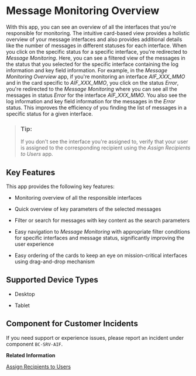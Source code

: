 <!-- loio503c823e675945909c7d22602a916238 -->

# Message Monitoring Overview



With this app, you can see an overview of all the interfaces that you're responsible for monitoring. The intuitive card-based view provides a holistic overview of your message interfaces and also provides additional details like the number of messages in different statuses for each interface. When you click on the specific status for a specific interface, you're redirected to *Message Monitoring*. Here, you can see a filtered view of the messages in the status that you selected for the specific interface containing the log information and key field information. For example, in the *Message Monitoring Overview* app, if you're monitoring an interface *AIF\_XXX\_MMO* and in the card specific to *AIF\_XXX\_MMO*, you click on the status *Error*, you're redirected to the *Message Monitoring* where you can see all the messages in status *Error* for the interface *AIF\_XXX\_MMO*. You also see the log information and key field information for the messages in the *Error* status. This improves the efficiency of you finding the list of messages in a specific status for a given interface.

> ### Tip:  
> If you don't see the interface you're assigned to, verify that your user is assigned to the corresponding recipient using the *Assign Recipients to Users* app.



<a name="loio503c823e675945909c7d22602a916238__section_pfdb_egb_zzr_zz"/>

## Key Features

This app provides the following key features:



-   Monitoring overview of all the responsible interfaces

-   Quick overview of key parameters of the selected messages

-   Filter or search for messages with key content as the search parameters

-   Easy navigation to *Message Monitoring* with appropriate filter conditions for specific interfaces and message status, significantly improving the user experience

-   Easy ordering of the cards to keep an eye on mission-critical interfaces using drag-and-drop mechanism




<a name="loio503c823e675945909c7d22602a916238__supported_devices"/>

## Supported Device Types

-   Desktop

-   Tablet




<a name="loio503c823e675945909c7d22602a916238__customer_component"/>

## Component for Customer Incidents

If you need support or experience issues, please report an incident under component `BC-SRV-AIF`.

**Related Information**  


[Assign Recipients to Users](assign-recipients-to-users-576fa8d.md)

